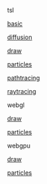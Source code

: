 tsl

[basic](/compute/basic)

[diffusion](/compute/diffusion)

[draw](/compute/draw)

[particles](/compute/particles)

[pathtracing](/compute/pathtracing)

[raytracing](/compute/raytracing)

webgl

[draw](/compute/webgl/draw)

[particles](/compute/webgl/particles)

webgpu

[draw](/compute/webgpu/draw)

[particles](/compute/webgpu/particles)
